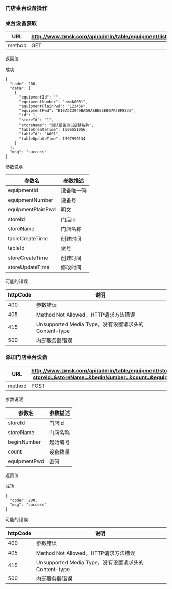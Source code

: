 ### 门店桌台设备操作 ###

### 桌台设备获取

|URL|http://www.zmsk.com/api/admin/table/equipment/list|
|---|---|
|method|GET|


返回值

成功

```
{
  "code": 200,
  "data": [
    {
      "equipmentId": "",
      "equipmentNumber": "zmsk0001",
      "equipmentPlainPwd": "123456",
      "equipmentPwd": "E10ADC3949BA59ABBE56E057F20F883E",
      "id": 1,
      "storeId": "1",
      "storeName": "测试设备测试店铺名称",
      "tableCreateTime": 1505551956,
      "tableId": "A001",
      "tableUpdateTime": 1507990134
    }
  ],
  "msg": "success"
}
```

参数说明

|参数名|参数描述|
|---|--|
|equipmentId|设备唯一码|
|equipmentNumber|设备号|
|equipmentPlainPwd|明文|
|storeId|门店Id|
|storeName|门店名称|
|tableCreateTime|创建时间|
|tableId|桌号|
|storeCreateTime|创建时间|
|storeUpdateTime|修改时间|

可能的错误

|httpCode|说明|
|---|---|
|400|参数错误|
|405|Method Not Allowed，HTTP请求方法错误|
|415|Unsupported Media Type，没有设置请求头的Content-type|
|500|内部服务器错误|


### 添加门店桌台设备

|URL|http://www.zmsk.com/api/admin/table/equipment/store/create?storeId=&storeName=&beginNumber=&count=&equipmentPwd|
|---|---|
|method|POST|

参数说明

|参数名|参数描述|
|---|--|
|storeId|门店Id|
|storeName|门店名称|
|beginNumber|起始编号|
|count|设备数量|
|equipmentPwd|密码|

返回值

成功

```
{
  "code": 200,
  "msg": "success"
}
```

可能的错误

|httpCode|说明|
|---|---|
|400|参数错误|
|405|Method Not Allowed，HTTP请求方法错误|
|415|Unsupported Media Type，没有设置请求头的Content-type|
|500|内部服务器错误|

